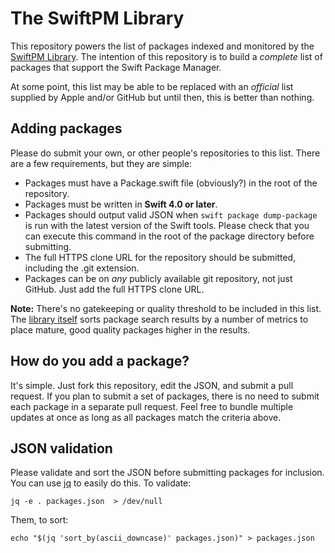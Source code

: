 # The SwiftPM Library

This repository powers the list of packages indexed and monitored by the [SwiftPM Library](https://swiftpm.co). The intention of this repository is to build a *complete* list of packages that support the Swift Package Manager.

At some point, this list may be able to be replaced with an *official* list supplied by Apple and/or GitHub but until then, this is better than nothing.

## Adding packages

Please do submit your own, or other people's repositories to this list. There are a few requirements, but they are simple:

* Packages must have a Package.swift file (obviously?) in the root of the repository.
* Packages must be written in **Swift 4.0 or later**.
* Packages should output valid JSON when `swift package dump-package` is run with the latest version of the Swift tools. Please check that you can execute this command in the root of the package directory before submitting.
* The full HTTPS clone URL for the repository should be submitted, including the .git extension.
* Packages can be on *any* publicly available git repository, not just GitHub. Just add the full HTTPS clone URL.

**Note:** There's no gatekeeping or quality threshold to be included in this list. The [library itself](https://swiftpm.co) sorts package search results by a number of metrics to place mature, good quality packages higher in the results.

## How do you add a package?

It's simple. Just fork this repository, edit the JSON, and submit a pull request. If you plan to submit a set of packages, there is no need to submit each package in a separate pull request. Feel free to bundle multiple updates at once as long as all packages match the criteria above.

## JSON validation

Please validate and sort the JSON before submitting packages for inclusion. You can use [jq](https://stedolan.github.io/jq/) to easily do this. To validate:

```shell
jq -e . packages.json  > /dev/null
```

Them, to sort:

```shell
echo "$(jq 'sort_by(ascii_downcase)' packages.json)" > packages.json
```
